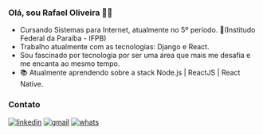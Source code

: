### Olá, sou Rafael Oliveira  👨‍💻

- Cursando Sistemas para Internet, atualmente no 5º período. 📍(Institudo Federal da Paraíba - IFPB) 
- Trabalho atualmente com as tecnologias: Django e React.
- Sou fascinado por tecnologia por ser uma área que mais me desafia e me encanta ao mesmo tempo.
- 📚 Atualmente aprendendo sobre a stack Node.js | ReactJS | React Native.


### Contato
[![linkedin](https://img.shields.io/badge/-LinkedIn-blue?style=for-the-badge&logo=Linkedin)](https://www.linkedin.com/in/rafael-oliveira-13a678181/)
[![gmail](https://img.shields.io/badge/-Gmail-c14438?style=for-the-badge&logo=Gmail&logoColor=white)](mailto:rafaelbatistacg@gmail.com)
[![whats](https://img.shields.io/badge/-Whatsapp-4CA143?style=for-the-badge&logo=whatsapp&logoColor=white)](https://api.whatsapp.com/send?phone=55+83+98939701)








<!--
**rafaeloliverone/rafaeloliverone** is a ✨ _special_ ✨ repository because its `README.md` (this file) appears on your GitHub profile.

Here are some ideas to get you started:

- 🔭 I’m currently working on ...
- 🌱 I’m currently learning about stack Node.js | ReactJS | React Native 
- 👯 I’m looking to collaborate on ...
- 🤔 I’m looking for help with ...
- 💬 Ask me about ...
- 📫 How to reach me: ...
- 😄 Pronouns: ...
- ⚡ Fun fact: ...
-->
